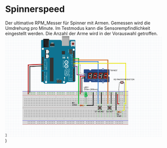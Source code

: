 # Spinnerspeed

Der ultimative RPM_Messer für Spinner mit Armen. Gemessen wird die Umdrehung pro Minute. 
Im Testmodus kann die Sensorempfindlichkeit eingestellt werden.
Die Anzahl der Arme wird in der Vorauswahl getroffen.
![bild](Spinnerspeed_Steckboard.PNG))
